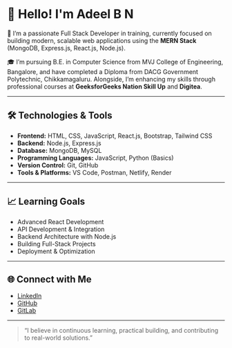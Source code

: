 # 👋 Hello! I'm Adeel B N

🚀 I’m a passionate Full Stack Developer in training, currently focused on building modern, scalable web applications using the **MERN Stack** (MongoDB, Express.js, React.js, Node.js).

🎓 I’m pursuing B.E. in Computer Science from MVJ College of Engineering, Bangalore, and have completed a Diploma from DACG Government Polytechnic, Chikkamagaluru. Alongside, I’m enhancing my skills through professional courses at **GeeksforGeeks Nation Skill Up** and **Digitea**.

---

## 🛠️ Technologies & Tools

- **Frontend:** HTML, CSS, JavaScript, React.js, Bootstrap, Tailwind CSS  
- **Backend:** Node.js, Express.js  
- **Database:** MongoDB, MySQL  
- **Programming Languages:** JavaScript, Python (Basics)  
- **Version Control:** Git, GitHub  
- **Tools & Platforms:** VS Code, Postman, Netlify, Render

---

## 📈 Learning Goals

- Advanced React Development  
- API Development & Integration  
- Backend Architecture with Node.js  
- Building Full-Stack Projects  
- Deployment & Optimization

---

## 🌐 Connect with Me

- [LinkedIn](https://www.linkedin.com/in/adeel-b-n-853334369)
- [GitHub](https://github.com/Adeelbn-devs)
- [GitLab](https://gitlab.com/adeelbn.dev)

---

> “I believe in continuous learning, practical building, and contributing to real-world solutions.”
